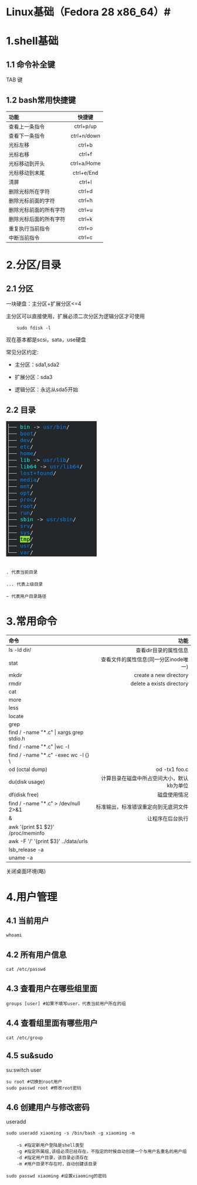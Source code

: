 # Linux基础（Fedora 28 x86_64）#

# 1.shell基础 #
## 1.1 命令补全键 ##

TAB 键
## 1.2 bash常用快捷键 ##

|功能|快捷键|
|:--|:--:|
|查看上一条指令| ctrl+p/up|
|查看下一条指令| ctrl+n/down|
|光标左移|ctrl+b|
|光标右移|ctrl+f|
|光标移动到开头|ctrl+a/Home|
|光标移动到末尾|ctrl+e/End|
|清屏|ctrl+l|
|删除光标所在字符|ctrl+d|
|删除光标前面的字符|ctrl+h|
|删除光标前面的所有字符|ctrl+u|
|删除光标后面的所有字符|ctrl+k|
|重复执行当前指令|ctrl+o|
|中断当前指令|ctrl+c|
# 2.分区/目录 #
## 2.1 分区 ##

一块硬盘：主分区+扩展分区<=4

主分区可以直接使用，扩展必须二次分区为逻辑分区才可使用
```shell
    sudo fdisk -l
```
现在基本都是scsi，sata，use硬盘

常见分区约定:

* 主分区：sda1,sda2

* 扩展分区：sda3

* 逻辑分区：永远从sda5开始
## 2.2 目录  ##

![](../images/tree.png)

```shell

. 代表当前目录

... 代表上级目录

~ 代表用户目录路径
```

# 3.常用命令 #
|命令|功能|
|:----|----:|
|ls -ld dir/|查看dir目录的属性信息|
|stat| 查看文件的属性信息(同一分区inode唯一) |
|mkdir| create a new directory |
|rmdir| delete a exists directory |
|cat| |
|more| |
|less| |
|locate| |
|grep| |
|find / -name "*.c" \| xargs grep stdio.h | |
|find / -name "*.c" \|wc -l||
|find / -name "*.c" -exec wc -l {} \ ||
|od (octal dump) |od -tx1 foo.c|
|du(disk usage)| 计算目录在磁盘中所占空间大小，默认kb为单位|
|df(disk free)| 磁盘使用情况 |
|find / -name "*.c" > /dev/null 2>&1|标准输出，标准错误重定向到无底洞文件|
|&|让程序在后台执行|
|awk '{print $1 $2}' /proc/meminfo||
|awk -F '/' '{print $3}' ../data/urls||
|lsb_release -a||
|uname -a||


关闭桌面环境(略)

# 4.用户管理 #
## 4.1 当前用户 ##
```shell
whoami
```
## 4.2 所有用户信息 ##
```shell
cat /etc/passwd
```
## 4.3 查看用户在哪些组里面 ##
```shell
groups [user] #如果不填写user，代表当前用户所在的组
```
## 4.4 查看组里面有哪些用户 ##
```shell
cat /etc/group
```
## 4.5 su&sudo ##
su:switch user

```shell
su root #切换到root用户
sudo passwd root #修改root密码
```
## 4.6 创建用户与修改密码 ##
useradd

```shell
sudo useradd xiaoming -s /bin/bash -g xiaoming -m

    -s #指定新用户登陆是shell类型
    -g #指定所属组,该组必须已经存在，不指定的时候自动创建一个与用户名重名的用户组
    -d #指定用户目录，该目录必须存在
    -m #用户目录不存在时，自动创建该目录

sudo passwd xiaoming #设置xiaoming的密码
```